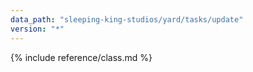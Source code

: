 ```yaml
---
data_path: "sleeping-king-studios/yard/tasks/update"
version: "*"
---
```


{% include reference/class.md %}
